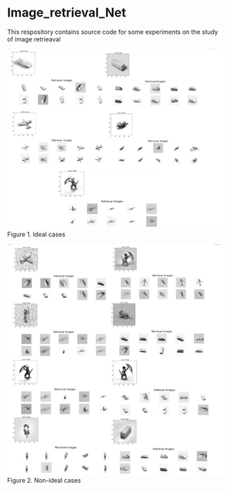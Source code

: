 # Image_retrieval_Net

This respository contains source code for some experiments on the study of image retrieaval



![alt text](https://github.com/Ka0Ri/Image_retrieval_Net/blob/master/1.png) <br/>
Figure 1. Ideal cases

![alt text](https://github.com/Ka0Ri/Image_retrieval_Net/blob/master/2.png) <br/>
Figure 2. Non-ideal cases
